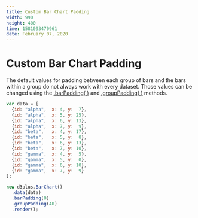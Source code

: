 ```yaml
---
title: Custom Bar Chart Padding
width: 990
height: 400
time: 1581093470961
date: February 07, 2020
---
```


# Custom Bar Chart Padding

The default values for padding between each group of bars and the bars within a group do not always work with every dataset. Those values can be changed using the [.barPadding( )](http://d3plus.org/docs/#BarChart.barPadding) and [.groupPadding( )](http://d3plus.org/docs/#BarChart.groupPadding) methods.

```js
var data = [
  {id: "alpha",  x: 4, y:  7},
  {id: "alpha",  x: 5, y: 25},
  {id: "alpha",  x: 6, y: 13},
  {id: "alpha",  x: 7, y:  9},
  {id: "beta",   x: 4, y: 17},
  {id: "beta",   x: 5, y:  8},
  {id: "beta",   x: 6, y: 13},
  {id: "beta",   x: 7, y: 10},
  {id: "gamma",  x: 4, y:  5},
  {id: "gamma",  x: 5, y:  0},
  {id: "gamma",  x: 6, y: 10},
  {id: "gamma",  x: 7, y:  9}
];

new d3plus.BarChart()
  .data(data)
  .barPadding(0)
  .groupPadding(40)
  .render();
```
